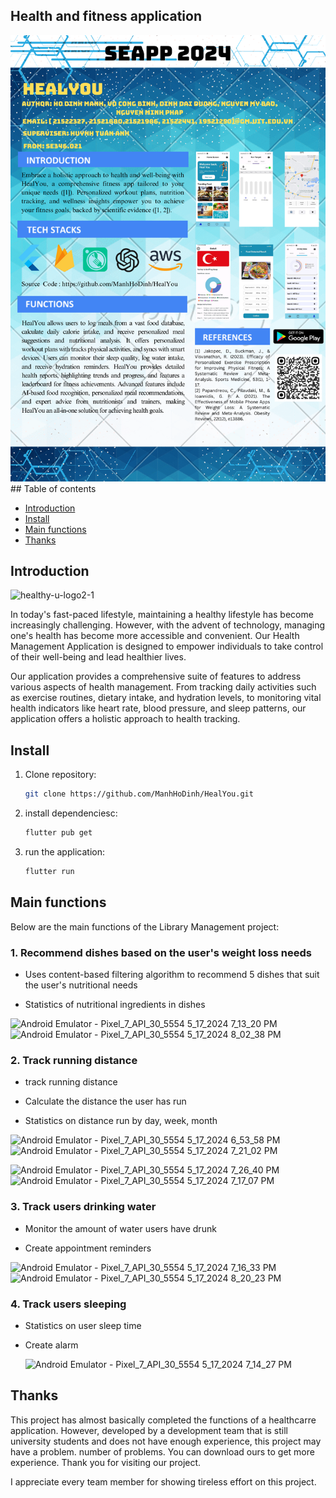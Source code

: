 ## Health and fitness application

<img src="./HealYouPoster.png"/>
## Table of contents

- [Introduction](#intruduction)
- [Install](#install)
- [Main functions](#main-functions)
- [Thanks](#thanks)

## Introduction

![healthy-u-logo2-1](https://github.com/ManhHoDinh/HealYou/assets/105732042/6361f139-ca06-4c24-a0d9-8235f8eeeb44)

In today's fast-paced lifestyle, maintaining a healthy lifestyle has become increasingly challenging. However, with the advent of technology, managing one's health has become more accessible and convenient. Our Health Management Application is designed to empower individuals to take control of their well-being and lead healthier lives.

Our application provides a comprehensive suite of features to address various aspects of health management. From tracking daily activities such as exercise routines, dietary intake, and hydration levels, to monitoring vital health indicators like heart rate, blood pressure, and sleep patterns, our application offers a holistic approach to health tracking.

## Install

1. Clone repository:
    ```bash
    git clone https://github.com/ManhHoDinh/HealYou.git
    ```
2. install dependenciesc:
    ```bash
    flutter pub get
    ```
3. run the application:
    ```bash
    flutter run
    ```
## Main functions

Below are the main functions of the Library Management project:

### 1. Recommend dishes based on the user's weight loss needs

- Uses content-based filtering algorithm to recommend 5 dishes that suit the user's nutritional needs

- Statistics of nutritional ingredients in dishes
  
![Android Emulator - Pixel_7_API_30_5554 5_17_2024 7_13_20 PM](https://github.com/ManhHoDinh/HealYou/assets/105732042/4e8ae3a4-9a99-46b8-8c8e-05480b51c2c4)                  ![Android Emulator - Pixel_7_API_30_5554 5_17_2024 8_02_38 PM](https://github.com/ManhHoDinh/HealYou/assets/105732042/ed089047-4ec1-478d-b77a-62442e4618c1)

### 2. Track running distance

- track running distance

- Calculate the distance the user has run

- Statistics on distance run by day, week, month

![Android Emulator - Pixel_7_API_30_5554 5_17_2024 6_53_58 PM](https://github.com/ManhHoDinh/HealYou/assets/105732042/225fd33b-7ea6-4f04-b1ad-e3ccc4a97925)      ![Android Emulator - Pixel_7_API_30_5554 5_17_2024 7_21_02 PM](https://github.com/ManhHoDinh/HealYou/assets/105732042/f154f7d5-dbae-49bd-a604-330d186c371c)    


![Android Emulator - Pixel_7_API_30_5554 5_17_2024 7_26_40 PM](https://github.com/ManhHoDinh/HealYou/assets/105732042/544875e7-7b48-41f5-9468-11ca731f2a55)       ![Android Emulator - Pixel_7_API_30_5554 5_17_2024 7_17_07 PM](https://github.com/ManhHoDinh/HealYou/assets/105732042/60916ba7-3b36-408b-ba27-d614bbd93d1c)


### 3. Track users drinking water

- Monitor the amount of water users have drunk

- Create appointment reminders

![Android Emulator - Pixel_7_API_30_5554 5_17_2024 7_16_33 PM](https://github.com/ManhHoDinh/HealYou/assets/105732042/54279f15-5c53-4742-9349-db2fafadbcb7)     ![Android Emulator - Pixel_7_API_30_5554 5_17_2024 8_20_23 PM](https://github.com/ManhHoDinh/HealYou/assets/105732042/11a2cd00-eea9-4112-8620-b4302bde9a89)

### 4. Track users sleeping

- Statistics on user sleep time
  
- Create alarm

  ![Android Emulator - Pixel_7_API_30_5554 5_17_2024 7_14_27 PM](https://github.com/ManhHoDinh/HealYou/assets/105732042/5cacaca9-5aef-4833-9b97-15ebd8a95978)


## Thanks

This project has almost basically completed the functions of a healthcarre application. However, developed by a development team that is still university students and does not have enough experience, this project may have a problem. number of problems. You can download ours to get more experience. Thank you for visiting our project.

I appreciate every team member for showing tireless effort on this project.

